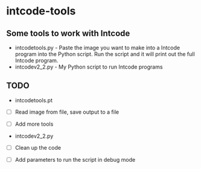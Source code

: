 # intcode-tools
## Some tools to work with Intcode
 - intcodetools.py - Paste the image you want to make into a Intcode program into the Python script. Run the script and it will print out the full Intcode program.
 - intcodev2_2.py - My Python script to run Intcode programs
 
## TODO
 - intcodetools.pt
 
  - [ ] Read image from file, save output to a file
  
  - [ ] Add more tools
  
 - intcodev2_2.py 
  
  - [ ] Clean up the code
  
  - [ ] Add parameters to run the script in debug mode

